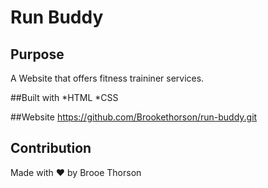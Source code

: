 # Run Buddy

## Purpose
A Website that offers fitness traininer services.

##Built with
*HTML
*CSS

##Website
https://github.com/Brookethorson/run-buddy.git

## Contribution
Made with ❤️ by Brooe Thorson 
